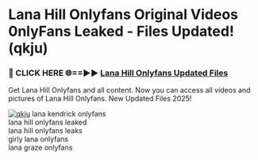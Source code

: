 # Lana Hill Onlyfans Original Videos 0nlyFans Leaked - Files Updated! (qkju)

<h3>🔴 CLICK HERE 🌐==►► <a href="https://tinyurl.com/4seja8ks" rel="nofollow">Lana Hill Onlyfans Updated Files</a></h3>

Get Lana Hill Onlyfans and all content. Now you can access all videos and pictures of Lana Hill Onlyfans. New Updated Files 2025!

[![qkju](https://i.imgur.com/EWjZXRe.gif)](https://tinyurl.com/4seja8ks)
lana kendrick onlyfans<br>
lana hill onlyfans leaked<br>
lana hill onlyfans leaks<br>
girly lana onlyfans<br>
lana graze onlyfans